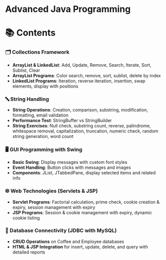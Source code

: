 # Advanced Java Programming 

# 📚 Contents

### 🗂️ Collections Framework

* **ArrayList & LinkedList**: Add, Update, Remove, Search, Iterate, Sort, Sublist, Clear
* **ArrayList Programs**: Color search, remove, sort, sublist, delete by index
* **LinkedList Programs**: Iteration, reverse iteration, insertion, swap elements, display with positions

### 🔤 String Handling

* **String Operations**: Creation, comparison, substring, modification, formatting, email validation
* **Performance Test**: StringBuffer vs StringBuilder
* **String Exercises**: Null check, substring count, reverse, palindrome, whitespace removal, capitalization, truncation, numeric check, random string generation, word count

### 🖥️ GUI Programming with Swing

* **Basic Swing**: Display messages with custom font styles
* **Event Handling**: Button clicks with messages and images
* **Components**: JList, JTabbedPane, display selected items and related info

### 🌐 Web Technologies (Servlets & JSP)

* **Servlet Programs**: Factorial calculation, prime check, cookie creation & expiry, session management with expiry
* **JSP Programs**: Session & cookie management with expiry, dynamic cookie listing

### 💾 Database Connectivity (JDBC with MySQL)

* **CRUD Operations** on Coffee and Employee databases
* **HTML & JSP Integration** for insert, update, delete, and query with detailed reports



